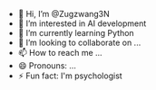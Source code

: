 - 👋 Hi, I’m @Zugzwang3N
- 👀 I’m interested in AI development
- 🌱 I’m currently learning Python
- 💞️ I’m looking to collaborate on ...
- 📫 How to reach me ...
- 😄 Pronouns: ...
- ⚡ Fun fact: I'm psychologist

<!---
Zugzwang3N/Zugzwang3N is a ✨ special ✨ repository because its `README.md` (this file) appears on your GitHub profile.
You can click the Preview link to take a look at your changes.
--->
